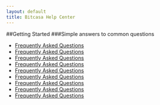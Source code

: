 ```yaml
---
layout: default
title: Bitcasa Help Center
---
```


##Getting Started
###Simple answers to common questions


* [Frequently Asked Questions](#)
* [Frequently Asked Questions](#)
* [Frequently Asked Questions](#)
* [Frequently Asked Questions](#)
* [Frequently Asked Questions](#)
* [Frequently Asked Questions](#)
* [Frequently Asked Questions](#)
* [Frequently Asked Questions](#)
* [Frequently Asked Questions](#)


